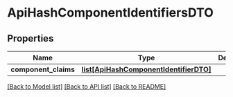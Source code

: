# ApiHashComponentIdentifiersDTO

## Properties

| Name                 | Type                                                                        | Description | Notes      |
| -------------------- | --------------------------------------------------------------------------- | ----------- | ---------- |
| **component_claims** | [**list[ApiHashComponentIdentifierDTO]**](ApiHashComponentIdentifierDTO.md) |             | [optional] |

[[Back to Model list]](../README.md#documentation-for-models) [[Back to API list]](../README.md#documentation-for-api-endpoints) [[Back to README]](../README.md)
